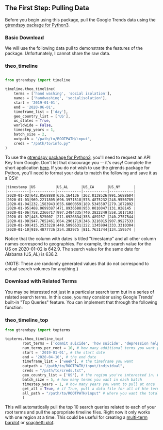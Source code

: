 
## The First Step: Pulling Data

Before you begin using this package, pull the Google Trends data using the [gtrendspy package for Python3](https://www.github.com/tlcaputi/gtrendspy).

### Basic Download
We will use the following data pull to demonstrate the features of the package. Unfortunately, I cannot share the raw data.

### theo_timeline
```python

from gtrendspy import timeline

timeline.theo_timeline(
    terms = ['hand washing', 'social isolation'],
    names = ['handwashing', 'socialisolation'],
    start = '2019-01-01',
    end = '2020-06-01',
    timeframe_list = ['day'],
    geo_country_list = ['US'],
    us_states = True,
    worldwide = False,
    timestep_years = 1,
    batch_size = 2,
    outpath = "/path/to/ROOTPATH/input",
    creds = "/path/to/info.py"
)
```

To use the [gtrendspy package for Python3](https://www.github.com/tlcaputi/gtrendspy), you'll need to request an API Key from Google. Don't let that discourage you -- it's easy! Complete the short application [here](https://docs.google.com/forms/d/e/1FAIpQLSenHdGiGl1YF-7rVDDmmulN8R-ra9MnGLLs7gIIaAX9VHPdPg/viewform). If you do not wish to use the gtrends package for Python, you'll need to format your data to match the following and save it as a CSV:

```
|timestamp |US         |US_AL      |US_CA      |US_NY      |
|----------|-----------|-----------|-----------|-----------|
|2020-01-02|642.8568888|636.164136 |262.0138526|991.5688604|
|2020-01-03|969.2211805|696.3971518|578.4875232|248.9556789|
|2020-01-04|232.1583943|655.6860359|189.5345507|279.1872892|
|2020-01-05|488.0699387|471.8936588|953.0010047|131.028145 |
|2020-01-06|758.2366717|997.2484335|740.3822249|558.1017193|
|2020-01-07|443.525007 |211.6926334|358.489257 |240.2757544|
|2020-01-08|947.7052461|664.2961719|346.3216015|907.9927533|
|2020-01-09|415.2533228|448.5096531|222.1345994|333.3310304|
|2020-01-10|919.4877736|254.382975 |811.7631744|134.159574 |
```

Notice that the column with dates is titled "timestamp" and all other column names correspond to geographies. For example, the search value for the US on 2020-01-02 is 642.9. The search value for the same date for Alabama (US_AL) is 636.2.

(NOTE: These are randomly generated values that do not correspond to actual search volumes for anything.)

### Download with Related Terms

You may be interested not just in a particular search term but in a series of related search terms. In this case, you may consider using Google Trends' built-in "Top Queries" feature. You can implement that through the following function:

### theo_timeline_top
```python
from gtrendspy import topterms

topterms.theo_timeline_top(
        root_terms = ['commit suicide', 'how suicide', 'depression help', 'suicide help'], # a list of the root terms you're interested in
        num_terms_per_root = 10, # how many additional terms you want per root term
        start = '2019-01-01', # the start date
        end = '2020-04-10', # the end date
        timeframe_list = ['week'], # the timeframe you want
        outpath = "/path/to/ROOTPATH/input/individual",
        creds = "/path/to/creds.txt",
        geo_country_list = ['US'], # the region you're interested in. ONLY CHOOSE 1 or None
        batch_size = 5, # how many terms you want in each batch
        timestep_years = 1, # how many years you want to pull at once
        get_all = True, # if True, pull a data file for all of hte terms together
        all_path = "/path/to/ROOTPATH/input" # where you want the total file
        )

```

This will automatically pull the top 10 search queries related to each of your root terms and pull the appropriate timeline files. Right now it only works with one region at a time. This could be useful for creating a [multi-term barplot](/latest/en/arima-multi-terms/#multiterm_barplot) or [spaghetti plot](/latest/en/arima-multi-terms/#multiterm_spaghetti).
